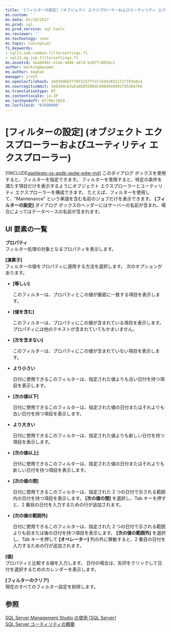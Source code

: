 ```yaml
---
title: '[フィルターの設定] (オブジェクト エクスプローラーおよびユーティリティ エクスプローラー) | Microsoft Docs'
ms.custom: ''
ms.date: 01/19/2017
ms.prod: sql
ms.prod_service: sql-tools
ms.reviewer: ''
ms.technology: ssms
ms.topic: conceptual
f1_keywords:
- sql13.swb.common.filtersettings.f1
- sql13.ag.job.filtersettings.f1
ms.assetid: 4aab04bc-e1ab-4d4b-ab74-b287fc805bc2
author: markingmyname
ms.author: maghan
manager: jroth
ms.openlocfilehash: 2b039dbbfff0f525ff7af7e9438221f2ff83e814
ms.sourcegitcommit: 5d839dc63a5abb65508dc498d0a95027d530afb6
ms.translationtype: HT
ms.contentlocale: ja-JP
ms.lasthandoff: 07/09/2019
ms.locfileid: "67690006"
---
```

# <a name="filter-settings-object-explorer-and-utility-explorer"></a>[フィルターの設定] \(オブジェクト エクスプローラーおよびユーティリティ エクスプローラー)
[!INCLUDE[appliesto-ss-asdb-asdw-pdw-md](../../includes/appliesto-ss-asdb-asdw-pdw-md.md)]
このダイアログ ボックスを使用すると、フィルターを指定できます。 フィルターを使用すると、特定の条件を満たす項目だけを表示するようにオブジェクト エクスプローラーとユーティリティ エクスプローラーを構成できます。 たとえば、フィルターを使用して、"Maintenance" という単語を含む名前のジョブだけを表示できます。 **[フィルターの設定]** ダイアログ ボックスのヘッダーにはサーバーの名前が含まれ、場合によってはデータベースの名前が含まれます。  
  
## <a name="uielement-list"></a>UI 要素の一覧  
**プロパティ**  
フィルター処理の対象となるプロパティを表示します。  
  
**[演算子]**  
フィルターの値をプロパティに適用する方法を選択します。 次のオプションがあります。  
  
-   **[等しい]**  
  
    このフィルターは、プロパティとこの値が厳密に一致する項目を表示します。  
  
-   **[値を含む]**  
  
    このフィルターは、プロパティにこの値が含まれている項目を表示します。 プロパティには他のテキストが含まれていてもかまいません。  
  
-   **[次を含まない]**  
  
    このフィルターは、プロパティにこの値が含まれていない項目を表示します。  
  
-   **より小さい**  
  
    日付に使用できるこのフィルターは、指定された値よりも古い日付を持つ項目を表示します。  
  
-   **[次の値以下]**  
  
    日付に使用できるこのフィルターは、指定された値の日付またはそれよりも古い日付を持つ項目を表示します。  
  
-   **より大きい**  
  
    日付に使用できるこのフィルターは、指定された値よりも新しい日付を持つ項目を表示します。  
  
-   **[次の値以上]**  
  
    日付に使用できるこのフィルターは、指定された値の日付またはそれよりも新しい日付を持つ項目を表示します。  
  
-   **[次の値の間]**  
  
    日付に使用できるこのフィルターは、指定された 2 つの日付で示される範囲内の日付を持つ項目を表示します。 **[次の値の間]** を選択し、Tab キーを押すと、2 番目の日付を入力するための行が追加されます。  
  
-   **[次の値の範囲外]**  
  
    日付に使用できるこのフィルターは、指定された 2 つの日付で示される範囲よりも前または後の日付を持つ項目を表示します。 **[次の値の範囲外]** を選択し、Tab キーを押して **[オペレーター]** 列の外に移動すると、2 番目の日付を入力するための行が追加されます。  
  
**[値]**  
プロパティと比較する値を入力します。 日付の場合は、矢印をクリックして日付を選択するためのカレンダーを表示します。  
  
**[フィルターのクリア]**  
現在のすべてのフィルター設定を削除します。  
  
## <a name="see-also"></a>参照  
[SQL Server Management Studio の使用 [SQL Server]](../../ssms/use-sql-server-management-studio.md)  
[SQL Server ユーティリティの概要](../../relational-databases/manage/sql-server-utility-features-and-tasks.md)  
  
